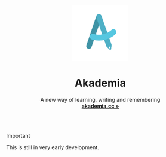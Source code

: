 <p align="center">
  <p align="center">
   <img width="150" height="150" src="AppLogo.png" alt="Logo">
  </p>
  <h1 align="center"><b>Akademia</b></h1>
  <p align="center">
    A new way of learning, writing and remembering
    <br />
    <a href="https://akademia.cc/"><strong>akademia.cc »</strong></a>
    <br />
  </p>
</p>

<br />
<br />

> [!IMPORTANT]
> This is still in very early development.

<br />

